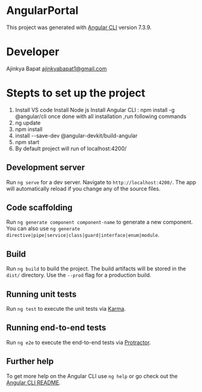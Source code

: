 # AngularPortal

This project was generated with [Angular CLI](https://github.com/angular/angular-cli) version 7.3.9.

# Developer

Ajinkya Bapat 
ajinkyabapat1@gmail.com


# Stepts to set up the project 


1. Install VS code Install Node js Install Angular CLI : npm install -g @angular/cli once done with all 
 installation ,run following commands
2. ng update
3. npm install
4. install --save-dev @angular-devkit/build-angular
5. npm start
6. By default project will run of localhost:4200/
## Development server

Run `ng serve` for a dev server. Navigate to `http://localhost:4200/`. The app will automatically reload if you change any of the source files.

## Code scaffolding

Run `ng generate component component-name` to generate a new component. You can also use `ng generate directive|pipe|service|class|guard|interface|enum|module`.

## Build

Run `ng build` to build the project. The build artifacts will be stored in the `dist/` directory. Use the `--prod` flag for a production build.

## Running unit tests

Run `ng test` to execute the unit tests via [Karma](https://karma-runner.github.io).

## Running end-to-end tests

Run `ng e2e` to execute the end-to-end tests via [Protractor](http://www.protractortest.org/).

## Further help

To get more help on the Angular CLI use `ng help` or go check out the [Angular CLI README](https://github.com/angular/angular-cli/blob/master/README.md).
